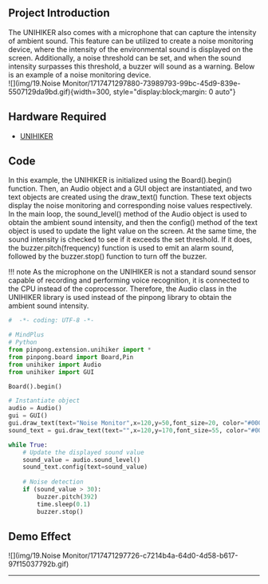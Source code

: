 ## **Project Introduction**
The UNIHIKER also comes with a microphone that can capture the intensity of ambient sound. This feature can be utilized to create a noise monitoring device, where the intensity of the environmental sound is displayed on the screen. Additionally, a noise threshold can be set, and when the sound intensity surpasses this threshold, a buzzer will sound as a warning. Below is an example of a noise monitoring device.  
![](img/19.Noise Monitor/1717471297880-73989793-99bc-45d9-839e-5507129da9bd.gif){width=300, style="display:block;margin: 0 auto"} 

## **Hardware Required**

- [UNIHIKER](https://www.dfrobot.com/product-2691.html)

## **Code**
In this example, the UNIHIKER is initialized using the Board().begin() function. Then, an Audio object and a GUI object are instantiated, and two text objects are created using the draw_text() function. These text objects display the noise monitoring and corresponding noise values respectively. In the main loop, the sound_level() method of the Audio object is used to obtain the ambient sound intensity, and then the config() method of the text object is used to update the light value on the screen. At the same time, the sound intensity is checked to see if it exceeds the set threshold. If it does, the buzzer.pitch(frequency) function is used to emit an alarm sound, followed by the buzzer.stop() function to turn off the buzzer.  

!!! note
    As the microphone on the UNIHIKER is not a standard sound sensor capable of recording and performing voice recognition, it is connected to the CPU instead of the coprocessor. Therefore, the Audio class in the UNIHIKER library is used instead of the pinpong library to obtain the ambient sound intensity.  

```python
#  -*- coding: UTF-8 -*-

# MindPlus
# Python
from pinpong.extension.unihiker import *
from pinpong.board import Board,Pin
from unihiker import Audio
from unihiker import GUI

Board().begin()

# Instantiate object
audio = Audio()
gui = GUI()
gui.draw_text(text="Noise Monitor",x=120,y=50,font_size=20, color="#0000FF", origin="center")
sound_text = gui.draw_text(text="",x=120,y=170,font_size=55, color="#0000FF", origin="center")

while True:
    # Update the displayed sound value
    sound_value = audio.sound_level()
    sound_text.config(text=sound_value)
    
    # Noise detection
    if (sound_value > 30):
        buzzer.pitch(392)
        time.sleep(0.1)
        buzzer.stop()
```
## **Demo Effect**
![](img/19.Noise Monitor/1717471297726-c7214b4a-64d0-4d58-b617-97f15037792b.gif)  

---  

